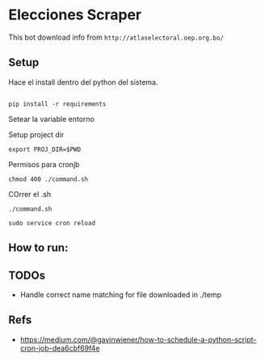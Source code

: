 # Elecciones Scraper

This bot download info from `http://atlaselectoral.oep.org.bo/`


## Setup


Hace el install dentro del python del sistema.

```console

pip install -r requirements

```

Setear la variable entorno

Setup project dir

```
export PROJ_DIR=$PWD

```

Permisos para cronjb


```
chmod 400 ./command.sh

```

COrrer el .sh

```command
./command.sh
```


```
sudo service cron reload

```

## How to run:



## TODOs

* Handle correct name matching for file downloaded in ./temp



## Refs

* https://medium.com/@gavinwiener/how-to-schedule-a-python-script-cron-job-dea6cbf69f4e